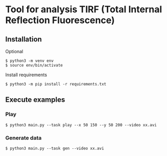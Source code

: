 # Tool for analysis TIRF (Total Internal Reflection Fluorescence)

## Installation

Optional

```
$ python3 -m venv env
$ source env/bin/activate
```

Install requirements

```
$ python3 -m pip install -r requirements.txt
```

## Execute examples

### Play

```
$ python3 main.py --task play --x 50 150 --y 50 200 --video xx.avi
```

### Generate data

```
$ python3 main.py --task gen --video xx.avi
```
